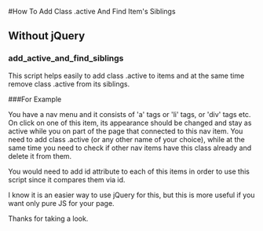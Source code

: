 #How To Add Class .active And Find Item's Siblings
## Without jQuery

### add_active_and_find_siblings

This script helps easily to add class .active to items and at the same time remove class .active from its siblings.

###For Example

You have a nav menu and it consists of 'a' tags or 'li' tags, or 'div' tags etc.
On click on one of this item, its appearance should be changed and stay as active 
while you on part of the page that connected to this nav item. 
You need to add class .active (or any other name of your choice), 
while at the same time you need to check if other nav items have this class already 
and delete it from them.

You would need to add id attribute to each of this items in order to use this 
script since it compares them via id.

I know it is an easier way to use jQuery for this, but this is more useful if you want only pure JS for your page.


Thanks for taking a look.




